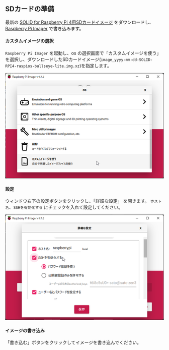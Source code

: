 ## SDカードの準備

最新の [SOLID for Raspberry Pi 4用SDカードイメージ](http://solid.kmckk.com/rpi4/image_2022-07-05-SOLID-RPI4-raspios-bullseye-lite.img.xz) をダウンロードし、[Raspberry Pi Imager](https://www.raspberrypi.com/software/) で書き込みます。

####  カスタムイメージの選択

`Raspberry Pi Imager` を起動し、os の選択画面で「カスタムイメージを使う」を選択し、ダウンロードしたSDカードイメージ(`image_yyyy-mm-dd-SOLID-RPI4-raspios-bullseye-lite.img.xz`)を指定します。

 ![rpi-imager-select](img/rpi-imager-select-os.png)

#### 設定

ウィンドウ右下の設定ボタンをクリックし、「詳細な設定」 を開きます。
`ホスト名`、`SSHを有効化する` にチェックを入れて設定してください。

 ![rpi-imager-settings](img/rpi-imager-settings.png)

#### イメージの書き込み

「書き込む」ボタンをクリックしてイメージを書き込んでください。
